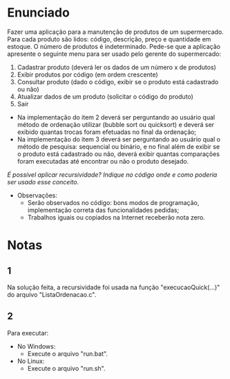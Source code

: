 # Enunciado

Fazer uma aplicação para a manutenção de produtos de um supermercado. Para cada produto são lidos: código, descrição, preço e quantidade em estoque. O número de produtos é indeterminado. Pede-se que a aplicação apresente o seguinte menu para ser usado pelo gerente do supermercado:

1. Cadastrar produto (deverá ler os dados de um número x de produtos)
2. Exibir produtos por código (em ordem crescente)
3. Consultar produto (dado o código, exibir se o produto está cadastrado ou não)
4. Atualizar dados de um produto (solicitar o código do produto)
5. Sair

- Na implementação do item 2 deverá ser perguntando ao usuário qual método de ordenação utilizar (bubble sort ou quicksort) e deverá ser exibido quantas trocas foram efetuadas no final da ordenação;
- Na implementação do item 3 deverá ser perguntando ao usuário qual o método de pesquisa: sequencial ou binário, e no final além de exibir se o produto está cadastrado ou não, deverá exibir quantas comparações foram executadas até encontrar ou não o produto
desejado.

*É possível aplicar recursividade? Indique no código onde e como poderia ser usado esse conceito.*

- Observações:
	- Serão observados no código: bons modos de programação, implementação correta das funcionalidades pedidas;
	- Trabalhos iguais ou copiados na Internet receberão nota zero.

# Notas

## 1
Na solução feita, a recursividade foi usada na função "execucaoQuick(...)" do arquivo "ListaOrdenacao.c".

## 2
Para executar:
- No Windows:
	- Execute o arquivo "run.bat".
- No Linux:
	- Execute o arquivo "run.sh".
